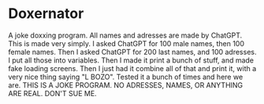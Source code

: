 # Doxernator
A joke doxxing program. All names and adresses are made by ChatGPT. 
This is made very simply.
I asked ChatGPT for 100 male names, then 100 female names.
Then I asked ChatGPT for 200 last names, and 100 adresses.
I put all those into variables.
Then I made it print a bunch of stuff, and made fake loading screens.
Then I just had it combine all of that and print it, with a very nice thing saying "L BOZO".
Tested it a bunch of times and here we are.
THIS IS A JOKE PROGRAM. NO ADRESSES, NAMES, OR ANYTHING ARE REAL. DON'T SUE ME.
